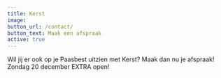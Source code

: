 ```yaml
---
title: Kerst
image:
button_url: /contact/
button_text: Maak een afspraak
active: true
---
```


Wil jij er ook op je Paasbest uitzien met Kerst? Maak dan nu je afspraak! Zondag 20 december EXTRA open!
